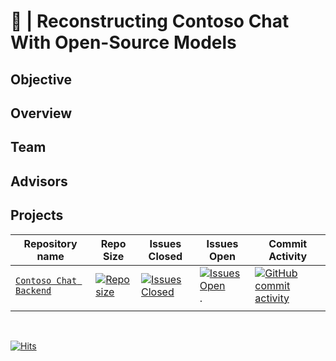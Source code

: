 # 🤗 | Reconstructing Contoso Chat With Open-Source Models

## Objective

## Overview

## Team

## Advisors

## Projects

| Repository name | Repo Size | Issues Closed | Issues Open | Commit Activity |
| --- | --- | --- |--- |--- |
| [`Contoso Chat Backend`](https://github.com/Microsoft-Contoso-Group-Project/contoso-chat-backend) | [![Repo size](https://img.shields.io/github/repo-size/Microsoft-Contoso-Group-Project/contoso-chat-backend.svg?style=for-the-badge)](https://github.com/Microsoft-Contoso-Group-Project/contoso-chat-backend) | [![Issues Closed](https://img.shields.io/github/issues-closed/Microsoft-Contoso-Group-Project/contoso-chat-backend.svg?style=for-the-badge)](https://github.com/Microsoft-Contoso-Group-Project/contoso-chat-backend/forks) | [![Issues Open](https://img.shields.io/github/issues/Microsoft-Contoso-Group-Project/contoso-chat-backend.svg?style=for-the-badge)](https://github.com/Microsoft-Contoso-Group-Project/contoso-chat-backend/issues).  | [![GitHub commit activity](https://img.shields.io/github/commit-activity/Microsoft-Contoso-Group-Project/contoso-chat-backend/.svg?style=for-the-badge)](https://github.com/Microsoft-Contoso-Group-Project/contoso-chat-backend/commits/main/) |
| | | | | |

<br/>


[![Hits](https://hits.sh/github.com/Microsoft-Contoso-Group-Project.svg?color=97ca00)](https://hits.sh/github.com/Microsoft-Contoso-Group-Project/) 
